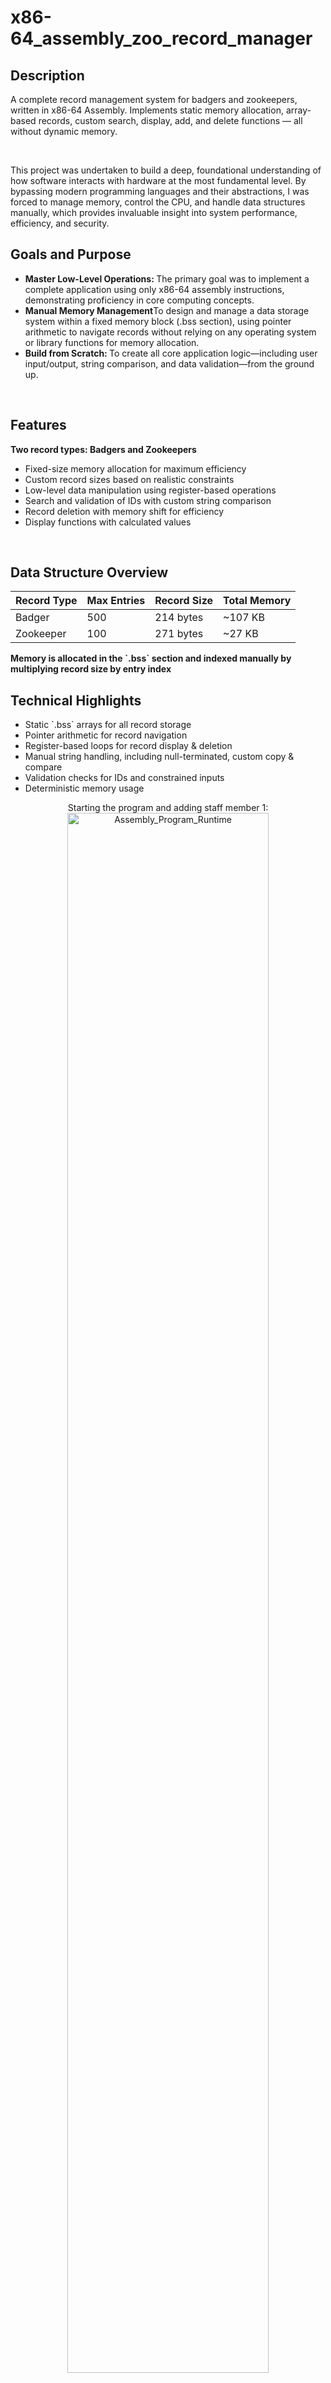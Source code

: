 <h1>x86-64_assembly_zoo_record_manager</h1>

<h2>Description</h2>
<p>A complete record management system for badgers and zookeepers, written in x86-64 Assembly. Implements static memory allocation, array-based records, custom search, display, add, and delete functions — all without dynamic memory. </p>
<br />

<p>This project was undertaken to build a deep, foundational understanding of how software interacts with hardware at the most fundamental level. By bypassing modern programming languages and their abstractions, I was forced to manage memory, control the CPU, and handle data structures manually, which provides invaluable insight into system performance, efficiency, and security. </p>

<h2>Goals and Purpose</h2>


<ul>
<li><b>Master Low-Level Operations: </b>The primary goal was to implement a complete application using only x86-64 assembly instructions, demonstrating proficiency in core computing concepts.</li>
<li><b>Manual Memory Management</b>To design and manage a data storage system within a fixed memory block (.bss section), using pointer arithmetic to navigate records without relying on any operating system or library functions for memory allocation.</li>
<li><b>Build from Scratch: </b>To create all core application logic—including user input/output, string comparison, and data validation—from the ground up.</li>
</ul>
<br />


<h2>Features</h2>

<p><b>Two record types: Badgers and Zookeepers</b></p> 
<ul>
<li>Fixed-size memory allocation for maximum efficiency</li>
<li>Custom record sizes based on realistic constraints</li>
<li>Low-level data manipulation using register-based operations</li>
<li>Search and validation of IDs with custom string comparison</li>
<li>Record deletion with memory shift for efficiency</li>
<li>Display functions with calculated values</li>
</ul>
<br />

<h2>Data Structure Overview</h2>

<table>
  <thead>
    <tr>
      <th>Record Type</th><th>Max Entries</th><th>Record Size</th><th>Total Memory</th>
    </tr>
  </thead>
  <tbody>
    <tr><td>Badger</td><td>500</td><td>214 bytes</td><td>~107 KB</td></tr>
    <tr><td>Zookeeper</td><td>100</td><td>271 bytes</td><td>~27 KB</td></tr>
  </tbody>
</table>

<p><b>Memory is allocated in the `.bss` section and indexed manually by multiplying record size by entry index</b></p>

<h2>Technical Highlights</h2>

<ul>
<li>Static `.bss` arrays for all record storage</li>
<li>Pointer arithmetic for record navigation</li>
<li>Register-based loops for record display & deletion</li>
<li>Manual string handling, including null-terminated, custom copy & compare</li>
<li>Validation checks for IDs and constrained inputs</li>
<li>Deterministic memory usage</li>
</ul>

<p align="center">
Starting the program and adding staff member 1: <br/>
<img src="https://i.imgur.com/aIYdUdd.png" height="80%" width="80%" alt="Assembly_Program_Runtime"/>
<br />
<br />
Adding a staff member in the program: <br/>
<img src="https://i.imgur.com/RnmIYLn.png" height="80%" width="80%" alt="Assembly_Program_Runtime"/>
<br />
<br />
Adding a badger in the program: <br/>
<img src="https://i.imgur.com/GbciVua.png" height="80%" width="80%" alt="Assembly_Program_Runtime"/>
<br />
<br />
Searching up a staff member: <br/>
<img src="https://i.imgur.com/YjvctbP.png" height="80%" width="80%" alt="Assembly_Program_Runtime"/>
<br />
<br />
Searching up a badger:  <br/>
<img src="https://i.imgur.com/B9wWZdB.png" height="80%" width="80%" alt="Assembly_Program_Runtime"/>
<br />
<br />
Showing all staff records:  <br/>
<img src="https://i.imgur.com/2TPUWLA.png" height="80%" width="80%" alt="Assembly_Program_Runtime"/>
<br />
<br />
Deleting a staff record:  <br/>
<img src="https://i.imgur.com/ObSd08T.png" height="80%" width="80%" alt="Assembly_Program_Runtime"/>
<br />
<br />
<br />
<br />
<h2>How to run:</h2>
<p>This program was written for a 64-bit Linux environment.</p>
<ol>
<li>Ensure you have `nasm` (The Netwide Assembler) and `ld` (the linker) installed <i>(bash <br />
    sudo apt-get update <br />
    sudo apt-get install nasm).</i></li>
<li>Assemble the code <i>(bash <br />
    nasm -f elf64 -o zoo.o badger_zoo_final.asm).</i></li>
<li>Link the object file <i>(bash <br />
    ld -o zoo zoo.o).</i></li>
<li>Run the executable <i>(bash <br />
    ./zoo)</i>.</li>

</p>
